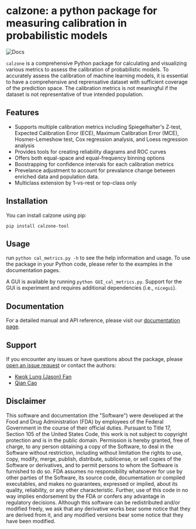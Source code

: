 # calzone: a python package for measuring calibration in probabilistic models
![Docs](https://readthedocs.org/projects/calzone-docs/badge/)

`calzone` is a comprehensive Python package for calculating and visualizing various metrics to assess the calibration of probabilistic models.
To accurately assess the calibration of machine learning models, it is essential to have a comprehensive and reprensative dataset with sufficient coverage of the prediction space. The calibration metrics is not meaningful if the dataset is not representative of true intended population.


## Features

- Supports multiple calibration metrics including Spiegelhalter's Z-test, Expected Calibration Error (ECE), Maximum Calibration Error (MCE), Hosmer-Lemeshow test, Cox regression analysis, and Loess regression analysis
- Provides tools for creating reliability diagrams and ROC curves
- Offers both equal-space and equal-frequency binning options
- Boostrapping for confidence intervals for each calibration metrics
- Prevelance adjustment to account for prevalance change between enriched data and population data.
- Multiclass extension by 1-vs-rest or top-class only

## Installation

You can install calzone using pip:
```
pip install calzone-tool
```

## Usage

run `python cal_metrics.py -h` to see the help information and usage. To use the package in your Python code, please refer to the examples in the documentation pages. 

A GUI is available by running `python GUI_cal_metrics.py`. Support for the GUI is experiment and requires additional dependencies (i.e., `nicegui`).

## Documentation

For a detailed manual and API reference, please visit our [documentation page](https://calzone-docs.readthedocs.io/en/latest/index.html).

## Support
If you encounter any issues or have questions about the package, please [open an issue request](https://github.com/DIDSR/calzone/issues) or contact the authors:
* [Kwok Lung (Jason) Fan](mailto:kwoklung.fan@fda.hhs.gov?subject=calzone)
* [Qian Cao](mailto:qian.cao@fda.hhs.gov?subject=calzone)

## Disclaimer 
This software and documentation (the "Software") were developed at the Food and Drug Administration (FDA) by employees of the Federal Government in the course of their official duties. Pursuant to Title 17, Section 105 of the United States Code, this work is not subject to copyright protection and is in the public domain. Permission is hereby granted, free of charge, to any person obtaining a copy of the Software, to deal in the Software without restriction, including without limitation the rights to use, copy, modify, merge, publish, distribute, sublicense, or sell copies of the Software or derivatives, and to permit persons to whom the Software is furnished to do so. FDA assumes no responsibility whatsoever for use by other parties of the Software, its source code, documentation or compiled executables, and makes no guarantees, expressed or implied, about its quality, reliability, or any other characteristic. Further, use of this code in no way implies endorsement by the FDA or confers any advantage in regulatory decisions. Although this software can be redistributed and/or modified freely, we ask that any derivative works bear some notice that they are derived from it, and any modified versions bear some notice that they have been modified.
